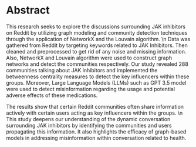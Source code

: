 # Abstract

This research seeks to explore the discussions surrounding JAK inhibitors on Reddit by utilizing graph modeling and community detection techniques through the application of NetworkX and the  Louvain algorithm.
\n Data was gathered from Reddit by targeting keywords related to JAK Inhibitors. Then cleaned and preprocessed to get rid of any noise and missing information. Also, NetworkX and Louvain algorithm were used to construct graph networks and detect the communities respectively. Our study revealed 288 communities talking about JAK inhibitors and implemented the betweenness centrality measures to detect the key influencers within these groups. Moreover, Large Language Models (LLMs) such as GPT 3.5 model were used to detect misinformation regarding the usage and potential adverse effects of these medications.

The results show that certain Reddit communities often share information actively with certain users acting as key influencers within the groups.
\n This study deepens our understanding of the dynamic conversation surrounding JAK inhibitors by identifying the communities and users propagating this information. It also highlights the efficacy of graph-based models in addressing misinformation within conversation related to health.
